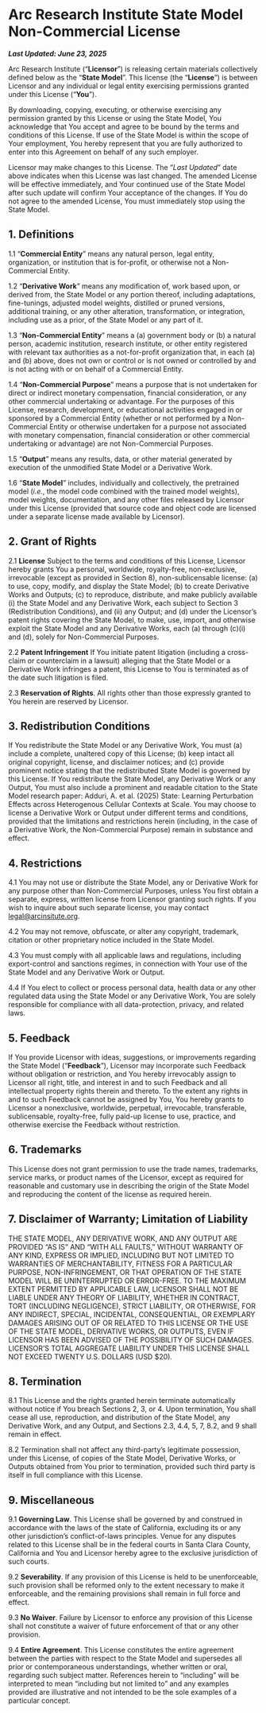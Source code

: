 # Arc Research Institute State Model Non-Commercial License

**_Last Updated: June 23, 2025_**

Arc Research Institute (“**Licensor**”) is releasing certain materials collectively defined below as the “**State Model**”.  This license (the “**License**”) is between Licensor and any individual or legal entity exercising permissions granted under this License (“**You**”).

By downloading, copying, executing, or otherwise exercising any permission granted by this License or using the State Model, You acknowledge that You accept and agree to be bound by the terms and conditions of this License.  If use of the State Model is within the scope of Your employment, You hereby represent that you are fully authorized to enter into this Agreement on behalf of any such employer.

Licensor may make changes to this License. The “_Last Updated_” date above indicates when this License was last changed.  The amended License will be effective immediately, and Your continued use of the State Model after such update will confirm Your acceptance of the changes.  If You do not agree to the amended License, You must immediately stop using the State Model.

## 1. Definitions

1.1  “**Commercial Entity**” means any natural person, legal entity, organization, or institution that is for-profit, or otherwise not a Non-Commercial Entity.

1.2  “**Derivative Work**” means any modification of, work based upon, or derived from, the State Model or any portion thereof, including adaptations, fine-tunings, adjusted model weights, distilled or pruned versions, additional training, or any other alteration, transformation, or integration, including use as a prior, of the State Model or any part of it.

1.3  “**Non-Commercial Entity**” means a (a) government body or (b) a natural person, academic institution, research institute, or other entity registered with relevant tax authorities as a not-for-profit organization that, in each (a) and (b) above, does not own or control or is not owned or controlled by and is not acting with or on behalf of a Commercial Entity.

1.4  “**Non-Commercial Purpose**” means a purpose that is not undertaken for direct or indirect monetary compensation, financial consideration, or any other commercial undertaking or advantage.  For the purposes of this License, research, development, or educational activities engaged in or sponsored by a Commercial Entity (whether or not performed by a Non-Commercial Entity or otherwise undertaken for a purpose not associated with monetary compensation, financial consideration or other commercial undertaking or advantage) are not Non-Commercial Purposes.

1.5  “**Output**” means any results, data, or other material generated by execution of the unmodified State Model or a Derivative Work.

1.6  “**State Model**” includes, individually and collectively, the pretrained model (_i.e._, the model code combined with the trained model weights), model weights, documentation, and any other files released by Licensor under this License (provided that source code and object code are licensed under a separate license made available by Licensor).

## 2.	Grant of Rights

2.1  **License**  Subject to the terms and conditions of this License, Licensor hereby grants You a personal, worldwide, royalty-free, non-exclusive, irrevocable (except as provided in Section 8), non-sublicensable license: (a) to use, copy, modify, and display the State Model; (b) to create Derivative Works and Outputs; (c) to reproduce, distribute, and make publicly available (i) the State Model and any Derivative Work, each subject to Section 3 (Redistribution Conditions), and (ii) any Output; and (d) under the Licensor’s patent rights covering the State Model, to make, use, import, and otherwise exploit the State Model and any Derivative Works, each (a) through (c)(i) and (d), solely for Non-Commercial Purposes.

2.2  **Patent Infringement**  If You initiate patent litigation (including a cross-claim or counterclaim in a lawsuit) alleging that the State Model or a Derivative Work infringes a patent, this  License to You is terminated as of the date such litigation is filed.

2.3  **Reservation of Rights**.  All rights other than those expressly granted to You herein are reserved by Licensor. 

## 3. Redistribution Conditions

If You redistribute the State Model or any Derivative Work, You must (a) include a complete, unaltered copy of this License; (b) keep intact all original copyright, license, and disclaimer notices; and (c) provide prominent notice stating that the redistributed State Model is governed by this License.  If You redistribute the State Model, any Derivative Work or any Output, You must also include a prominent and readable citation to the State Model research paper: Adduri, A. et al. (2025) State: Learning Perturbation Effects across Heterogenous Cellular Contexts at Scale.  You may choose to license a Derivative Work or Output under different terms and conditions, provided that the limitations and restrictions herein (including, in the case of a Derivative Work, the Non-Commercial Purpose) remain in substance and effect.

## 4. Restrictions

4.1  You may not use or distribute the State Model, any or Derivative Work for any purpose other than Non-Commercial Purposes, unless You first obtain a separate, express, written license from Licensor granting such rights.  If you wish to inquire about such separate license, you may contact <legal@arcinsitute.org>.

4.2  You may not remove, obfuscate, or alter any copyright, trademark, citation or other proprietary notice included in the State Model.

4.3  You must comply with all applicable laws and regulations, including export-control and sanctions regimes, in connection with Your use of the State Model and any Derivative Work or Output.

4.4  If You elect to collect or process personal data, health data or any other regulated data using the State Model or any Derivative Work, You are solely responsible for compliance with all data-protection, privacy, and related laws.

## 5.	 Feedback

If You provide Licensor with ideas, suggestions, or improvements regarding the State Model (“**Feedback**”), Licensor may incorporate such Feedback without obligation or restriction, and You hereby irrevocably assign to Licensor all right, title, and interest in and to such Feedback and all intellectual property rights therein and thereto.  To the extent any rights in and to such Feedback cannot be assigned by You, You hereby grants to Licensor a nonexclusive, worldwide, perpetual, irrevocable, transferable, sublicensable, royalty-free, fully paid-up license to use, practice, and otherwise exercise the Feedback without restriction.

## 6. Trademarks 

This License does not grant permission to use the trade names, trademarks, service marks, or product names of the Licensor, except as required for reasonable and customary use in describing the origin of the State Model and reproducing the content of the license as required herein.

## 7. Disclaimer of Warranty; Limitation of Liability

THE STATE MODEL, ANY DERIVATIVE WORK, AND ANY OUTPUT ARE PROVIDED “AS IS” AND “WITH ALL FAULTS,” WITHOUT WARRANTY OF ANY KIND, EXPRESS OR IMPLIED, INCLUDING BUT NOT LIMITED TO WARRANTIES OF MERCHANTABILITY, FITNESS FOR A PARTICULAR PURPOSE, NON-INFRINGEMENT, OR THAT OPERATION OF THE STATE MODEL WILL BE UNINTERRUPTED OR ERROR-FREE.  TO THE MAXIMUM EXTENT PERMITTED BY APPLICABLE LAW, LICENSOR SHALL NOT BE LIABLE UNDER ANY THEORY OF LIABILITY, WHETHER IN CONTRACT, TORT (INCLUDING NEGLIGENCE), STRICT LIABILITY, OR OTHERWISE, FOR ANY INDIRECT, SPECIAL, INCIDENTAL, CONSEQUENTIAL, OR EXEMPLARY DAMAGES ARISING OUT OF OR RELATED TO THIS LICENSE OR THE USE OF THE STATE MODEL, DERIVATIVE WORKS, OR OUTPUTS, EVEN IF LICENSOR HAS BEEN ADVISED OF THE POSSIBILITY OF SUCH DAMAGES.  LICENSOR’S TOTAL AGGREGATE LIABILITY UNDER THIS LICENSE SHALL NOT EXCEED TWENTY U.S. DOLLARS (USD $20).

## 8.	 Termination

8.1  This License and the rights granted herein terminate automatically without notice if You breach Sections 2, 3, or 4.  Upon termination, You shall cease all use, reproduction, and distribution of the State Model, any Derivative Work, and any Output, and Sections 2.3, 4.4, 5, 7, 8.2, and 9 shall remain in effect.

8.2  Termination shall not affect any third-party’s legitimate possession, under this License, of copies of the State Model, Derivative Works, or Outputs obtained from You prior to termination, provided such third party is itself in full compliance with this License.

## 9.	 Miscellaneous

9.1  **Governing Law**.  This License shall be governed by and construed in accordance with the laws of the state of California, excluding its or any other jurisdiction’s conflict-of-laws principles. Venue for any disputes related to this License shall be in the federal courts in Santa Clara County, California and You and Licensor hereby agree to the exclusive jurisdiction of such courts.

9.2  **Severability**.  If any provision of this License is held to be unenforceable, such provision shall be reformed only to the extent necessary to make it enforceable, and the remaining provisions shall remain in full force and effect.

9.3  **No Waiver**.  Failure by Licensor to enforce any provision of this License shall not constitute a waiver of future enforcement of that or any other provision.

9.4  **Entire Agreement**.  This License constitutes the entire agreement between the parties with respect to the State Model and supersedes all prior or contemporaneous understandings, whether written or oral, regarding such subject matter. References herein to “including” will be interpreted to mean “including but not limited to” and any examples provided are illustrative and not intended to be the sole examples of a particular concept.

